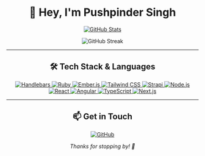 <h1 align="center">👋 Hey, I'm Pushpinder Singh</h1>
<p align="center">
  <a href="https://github.com/pushpinder6805">
    <img alt="GitHub Stats" src="https://github-readme-stats.vercel.app/api?username=pushpinder6805&show_icons=true&theme=radical&count_private=true&hide_border=true" />
  </a>
</p>

<p align="center">
  <img alt="GitHub Streak" src="https://github-readme-streak-stats.herokuapp.com/?user=pushpinder6805&theme=radical&hide_border=true" />
</p>

---

<h2 align="center">🛠️ Tech Stack & Languages</h2>

<p align="center">
  <a href="https://handlebarsjs.com/" title="Handlebars.js">
    <img src="https://img.shields.io/badge/Handlebars-f0772b?style=for-the-badge&logo=handlebars-dot-js&logoColor=white" alt="Handlebars" />
  </a>
  <a href="https://www.ruby-lang.org/" title="Ruby">
    <img src="https://img.shields.io/badge/Ruby-cc342d?style=for-the-badge&logo=ruby&logoColor=white" alt="Ruby" />
  </a>
  <a href="https://emberjs.com/" title="Ember.js">
    <img src="https://img.shields.io/badge/Ember.js-e04e39?style=for-the-badge&logo=ember-dot-js&logoColor=white" alt="Ember.js" />
  </a>
  <a href="https://tailwindcss.com/" title="Tailwind CSS">
    <img src="https://img.shields.io/badge/Tailwind_CSS-06b6d4?style=for-the-badge&logo=tailwind-css&logoColor=white" alt="Tailwind CSS" />
  </a>
  <a href="https://strapi.io/" title="Strapi">
    <img src="https://img.shields.io/badge/Strapi-00d8ff?style=for-the-badge&logo=strapi&logoColor=white" alt="Strapi" />
  </a>
  <a href="https://nodejs.org/" title="Node.js">
    <img src="https://img.shields.io/badge/Node.js-339933?style=for-the-badge&logo=node-dot-js&logoColor=white" alt="Node.js" />
  </a>
  <a href="https://reactjs.org/" title="React">
    <img src="https://img.shields.io/badge/React-61dafb?style=for-the-badge&logo=react&logoColor=black" alt="React" />
  </a>
  <a href="https://angular.io/" title="Angular">
    <img src="https://img.shields.io/badge/Angular-d6002f?style=for-the-badge&logo=angular&logoColor=white" alt="Angular" />
  </a>
  <a href="https://www.typescriptlang.org/" title="TypeScript">
    <img src="https://img.shields.io/badge/TypeScript-007acc?style=for-the-badge&logo=typescript&logoColor=white" alt="TypeScript" />
  </a>
  <a href="https://nextjs.org/" title="Next.js">
    <img src="https://img.shields.io/badge/Next.js-000000?style=for-the-badge&logo=next-dot-js&logoColor=white" alt="Next.js" />
  </a>
</p>

---

<h2 align="center">📫 Get in Touch</h2>

<p align="center">
  <a href="https://github.com/pushpinder6805" target="_blank" rel="noopener noreferrer">
    <img src="https://img.shields.io/badge/GitHub-181717?style=for-the-badge&logo=github&logoColor=white" alt="GitHub" />
  </a>
</p>

<p align="center">
  <em>Thanks for stopping by! 🚀</em>
</p>
